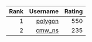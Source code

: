 | Rank | Username | Rating |
| -: | -: | -: |
| $1$ | [polygon](http://8.136.99.126/user/18) | $550$ |
| $2$ | [cmw_ns](http://8.136.99.126/user/11) | $235$ |
